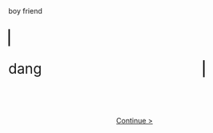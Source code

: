<html>
  <head>
    <link rel="stylesheet" href="./node_modules/nes.css/css/nes.min.css">
    <style>
        .center {
        display: flex;
        flex-direction: column;
        align-items: center;
        justify-content: center;
        padding-top:50px;
      }
    .typing {
  width: 22ch;
  animation: typing 2s steps(22);
  white-space: nowrap;
  overflow: hidden;
  border-right: 3px solid;
  font-family: Press+Start+2P;
  font-size: 2em;
}
  @keyframes typing {
  from {
    width: 0
  }
}
    @keyframes blink {
  50% {
    border-color: transparent
  }
}
.typing2 {
  width: 22ch;
  animation: typing 2s steps(22), blink .5s step-end infinite alternate;
  white-space: nowrap;
  animation-delay: 5s;
  overflow: hidden;
  border-right: 3px solid;
  font-family: Press+Start+2P;
  font-size: 2em;
}
    </style>
  </head>
  <body>
  <br>
  <br>
  <div class="nes-container with-title is-centered">
  <p class="title">boy friend</p>
    <section class="nes-container">
      <section class="message-list">
        <section class="message -left">
          <i class="nes-bcrikko"></i>
          <!-- Balloon -->
          <div class="nes-balloon from-left">
            <p class="typing">I cheated on you.</p>
          </div>
        </section>
        <section class="message -right">
          <!-- Balloon -->
          <div class="hide">
          </div>
          <div class="nes-balloon from-right">
            <p class="typing2">dang</p>
          </div>
          <i class="nes-bcrikko"></i>
        </section>
      </section>
    </section>
    </div>
    <div class="center">
    <a class="nes-btn is-primary" href="{{ site.baseurl }}/game" onload="startGame()" id="myButton">Continue &gt;</a>
    <audio id="hoverSound" src="audio/sfx/start.mp3"></audio>
    <script>
var hoverSound = document.getElementById("hoverSound");
var myButton = document.getElementById("myButton");
function playHoverSound() {
  hoverSound.currentTime = 0; // Reset the playback position to the beginning
  hoverSound.play();
}
myButton.addEventListener("mouseenter", playHoverSound);
    </script>

